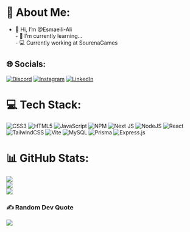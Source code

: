 # 💫 About Me:
- 👋 Hi, I’m @Esmaeili-Ali<br>- 🌱 I’m currently learning...<br>- 💻 Currently working at SourenaGames


## 🌐 Socials:
[![Discord](https://img.shields.io/badge/Discord-%237289DA.svg?logo=discord&logoColor=white)](https://discord.gg/ali.zoom) [![Instagram](https://img.shields.io/badge/Instagram-%23E4405F.svg?logo=Instagram&logoColor=white)](https://instagram.com/esmaeili.4li) [![LinkedIn](https://img.shields.io/badge/LinkedIn-%230077B5.svg?logo=linkedin&logoColor=white)](https://linkedin.com/in/ali-esmaeili-663578224 ) 

# 💻 Tech Stack:
![CSS3](https://img.shields.io/badge/css3-%231572B6.svg?style=for-the-badge&logo=css3&logoColor=white) ![HTML5](https://img.shields.io/badge/html5-%23E34F26.svg?style=for-the-badge&logo=html5&logoColor=white) ![JavaScript](https://img.shields.io/badge/javascript-%23323330.svg?style=for-the-badge&logo=javascript&logoColor=%23F7DF1E) ![NPM](https://img.shields.io/badge/NPM-%23CB3837.svg?style=for-the-badge&logo=npm&logoColor=white) ![Next JS](https://img.shields.io/badge/Next-black?style=for-the-badge&logo=next.js&logoColor=white) ![NodeJS](https://img.shields.io/badge/node.js-6DA55F?style=for-the-badge&logo=node.js&logoColor=white) ![React](https://img.shields.io/badge/react-%2320232a.svg?style=for-the-badge&logo=react&logoColor=%2361DAFB) ![TailwindCSS](https://img.shields.io/badge/tailwindcss-%2338B2AC.svg?style=for-the-badge&logo=tailwind-css&logoColor=white) ![Vite](https://img.shields.io/badge/vite-%23646CFF.svg?style=for-the-badge&logo=vite&logoColor=white) ![MySQL](https://img.shields.io/badge/mysql-4479A1.svg?style=for-the-badge&logo=mysql&logoColor=white) ![Prisma](https://img.shields.io/badge/Prisma-3982CE?style=for-the-badge&logo=Prisma&logoColor=white) ![Express.js](https://img.shields.io/badge/express.js-%23404d59.svg?style=for-the-badge&logo=express&logoColor=%2361DAFB)
# 📊 GitHub Stats:
![](https://github-readme-stats.vercel.app/api?username=Esmaeili-Ali&theme=bear&hide_border=false&include_all_commits=false&count_private=true)<br/>
![](https://github-readme-streak-stats.herokuapp.com/?user=Esmaeili-Ali&theme=bear&hide_border=false)<br/>
![](https://github-readme-stats.vercel.app/api/top-langs/?username=Esmaeili-Ali&theme=bear&hide_border=false&include_all_commits=false&count_private=true&layout=compact)

### ✍️ Random Dev Quote
![](https://quotes-github-readme.vercel.app/api?type=horizontal&theme=radical)
<!-- Proudly created with GPRM ( https://gprm.itsvg.in ) -->

